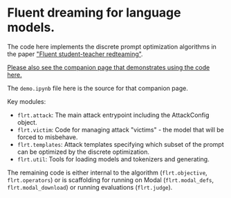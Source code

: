 # Fluent dreaming for language models.

The code here implements the discrete prompt optimization algorithms in the paper ["Fluent student-teacher redteaming"](https://arxiv.org/abs/2407.17447).

[Please also see the companion page that demonstrates using the code here.](https://confirmlabs.org/posts/flrt.html)

The `demo.ipynb` file here is the source for that companion page.

Key modules:
- `flrt.attack`: The main attack entrypoint including the AttackConfig object.
- `flrt.victim`: Code for managing attack "victims" - the model that will be forced to misbehave.
- `flrt.templates`: Attack templates specifying which subset of the prompt can be optimized by the discrete optimization.
- `flrt.util`: Tools for loading models and tokenizers and generating.

The remaining code is either internal to the algorithm (`flrt.objective`, `flrt.operators`) or is scaffolding for running on Modal (`flrt.modal_defs`, `flrt.modal_download`) or running evaluations (`flrt.judge`).
